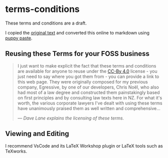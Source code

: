 # terms-conditions
These terms and conditions are a draft.

I copied the [original text](https://davelane.nz/terms-and-conditions) and
converted this online to markdown using [puppy
paste](https://puppypaste.com/).

## Reusing these Terms for your FOSS business

> I just want to make explicit the fact that these terms and conditions are
> available for anyone to reuse under the [CC-By
> 4.0](http://creativecommons.org/licenses/by-sa/4.0/) license - you just need
> to say where you got them from - you can provide a link to this web page.
> They were originally composed for my previous company, Egressive, by one of
> our developers, Chris Noël, who also had most of a law degree and constructed
> them painstakingly based on first principles and by consulting law texts here
> in NZ. For what it's worth, the various corporate lawyers I've dealt with
> using these terms have unanimously praised them as well written and
> comprehensive...
>
> &mdash; <cite>Dave Lane explains the licensing of these terms.</cite>

## Viewing and Editing

I recommend VsCode and its LaTeX Workshop plugin or LaTeX tools such as
TeXworks.